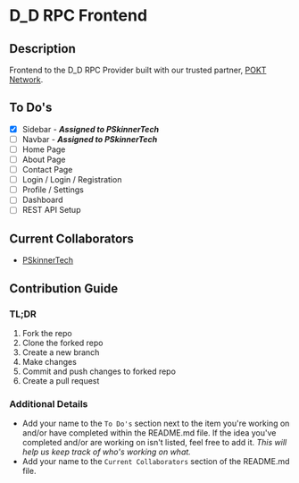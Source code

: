 # D_D RPC Frontend

## Description

Frontend to the D_D RPC Provider built with our trusted partner, [POKT Network](https://pokt.network/).

## To Do's

- [x] Sidebar - _**Assigned to PSkinnerTech**_
- [ ] Navbar - _**Assigned to PSkinnerTech**_
- [ ] Home Page
- [ ] About Page
- [ ] Contact Page
- [ ] Login / Login / Registration
- [ ] Profile / Settings
- [ ] Dashboard
- [ ] REST API Setup

## Current Collaborators

- [PSkinnerTech](https://github.com/PSkinnerTech)

## Contribution Guide

### TL;DR

1. Fork the repo
2. Clone the forked repo
3. Create a new branch
4. Make changes
5. Commit and push changes to forked repo
6. Create a pull request

### Additional Details

- Add your name to the `To Do's` section next to the item you're working on and/or have completed within the README.md file. If the idea you've completed and/or are working on isn't listed, feel free to add it. _This will help us keep track of who's working on what._
- Add your name to the `Current Collaborators` section of the README.md file.
